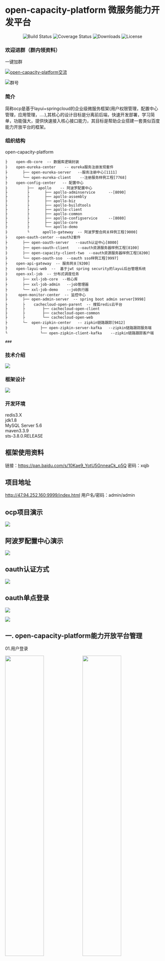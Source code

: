 # open-capacity-platform 微服务能力开发平台 

<p align="center">
 <img src="https://img.shields.io/circleci/project/vuejs/vue/dev.svg" alt="Build Status">
  <img src="https://img.shields.io/badge/Spring%20Cloud-Edgware.SR3-blue.svg" alt="Coverage Status">
  <img src="https://img.shields.io/badge/Spring%20Boot-1.5.9-blue.svg" alt="Downloads">
  <img src="https://img.shields.io/npm/l/vue.svg" alt="License">
</p>

### 欢迎进群（群内领资料）

一键加群

<a target="_blank" href="//shang.qq.com/wpa/qunwpa?idkey=64c52f008032db44f5fabbe287cc84aadbef9b40922aedba77fcfd139bb550ef"><img border="0" src="//pub.idqqimg.com/wpa/images/group.png" alt="open-capacity-platform交流" title="open-capacity-platform交流"></a>

![群号](C:\Users\Administrator\Desktop\群号.png)



### 简介

简称ocp是基于layui+springcloud的企业级微服务框架(用户权限管理，配置中心管理，应用管理，....),其核心的设计目标是分离前后端，快速开发部署，学习简单，功能强大，提供快速接入核心接口能力，其目标是帮助企业搭建一套类似百度能力开放平台的框架。

### 组织结构

open-capacity-platform

```
├    open-db-core  -- 数据库逻辑封装    
├    open-eureka-center    -- eureka服务注册发现套件   
├       ├── open-eureka-server   --服务注册中心[1111]    
├       └── open-eureka-client    --注册服务样例工程[7768]  
├    open-config-center   -- 配置中心   
├         ├──  apollo    -- 阿波罗配置中心  
├         ├       ├── apollo-adminservice      --[8090]    
├         ├       ├── apollo-assembly     
├         ├       ├── apollo-biz   
├         ├       ├── apollo-buildtools    
├         ├       ├── apollo-client    
├         ├       ├── apollo-common     
├         ├       ├── apollo-configservice     --[8080] 
├         ├       ├── apollo-core  
├         ├       └── apollo-demo  
├         └      apollo-gateway  -- 阿波罗整合网关样例工程[9000]  
├    open-oauth-center --oauth2套件   
├       ├── open-oauth-server   --oauth认证中心[8000]  
├       ├── open-oauth-client    --oauth资源服务器样例工程[8100]   
├       ├── open-capacity-client-two  --oauth资源服务器样例工程[8200]    
├       └── open-oauth-sso  --oauth sso样例工程[9997]  
├    open-api-gateway  -- 服务网关[9200]  
├    open-layui-web  --  基于jwt spring security的layui后台管理系统     
├    open-xxl-job  -- 分布式调度任务
├       ├── xxl-job-core  --核心库
├       ├── xxl-job-admin   --job管理器    
├       └── xxl-job-demo    --job执行器
├     open-monitor-center  -- 监控中心
├       ├── open-admin-server  -- spring boot admin server[9998]  
├       ├    cachecloud-open-parent  -- 搜狐redis云平台   
├       ├        ├── cachecloud-open-client    
├       ├        ├── cachecloud-open-common   
├       ├        └── cachecloud-open-web    
├       └─  open-zipkin-center   -- zipkin链路跟踪[9412]  
├               ├── open-zipkin-server-kafka   --zipkin链路跟踪服务端
└               └── open-zipkin-client-kafka    --zipkin链路跟踪客户端  

### 
```




###   技术介绍 
![](https://i.imgur.com/29QKUkG.png)  
###   框架设计
![](https://i.imgur.com/vn03vIX.jpg)

### 

### 开发环境  

redis3.X  
jdk1.8  
MySQL Server 5.6  
maven3.3.9  
sts-3.8.0.RELEASE  

##  框架使用资料   
链接：https://pan.baidu.com/s/10Kae9_YotU5GnneaCk_p5Q 
密码：xqjb


##  项目地址
http://47.94.252.160:9999/index.html 用户名/密码：admin/admin

##  ocp项目演示

![](http://img1.ph.126.net/WAraEeweVw2SyTUSG1dT6Q==/3887169428474612491.gif) 


## 阿波罗配置中心演示  
![](http://img2.ph.126.net/-cKtj6Wia_q6YiZKV-IOsQ==/295548725646480248.gif)


## oauth认证方式    
![](https://i.imgur.com/MUCa4x6.gif)
## oauth单点登录   
![](https://i.imgur.com/PwcuvoC.gif)





![](https://i.imgur.com/8gBBgnm.png)   




## 一. open-capacity-platform能力开放平台管理    

01.用户登录



<img src="https://i.imgur.com/Wpo9STn.png" width="50%" hegiht="230"/><img src="https://i.imgur.com/Ud65k7j.png" width="50%" hegiht="230" />

02.用户管理

![](https://i.imgur.com/Ud65k7j.png)

03.角色管理

![](https://i.imgur.com/Vl4n8Wr.png)

04.菜单管理
![](https://i.imgur.com/DXFAsUy.png)



05.注册中心   
![](https://i.imgur.com/L1RMEoq.png)

 ![](https://i.imgur.com/IKHAQ1c.png)

06.配置中心   
![](https://i.imgur.com/PrHbd6P.png)
![](https://i.imgur.com/Zyy4XjQ.png)


07.服务管理

![](https://i.imgur.com/eDqMHBF.png)  

08.应用管理  
![](https://i.imgur.com/BKN06Te.png)


09.定时任务

![](https://i.imgur.com/boiJhNU.jpg)





## 部署 
1.cd /root/sop/eureka-server/bin/ &&  ./start.sh  启动注册中心服务   
2.cd /root/sop/config-center/configservice/bin/ &&  ./start.sh 启动配置中心configservice服务     
3.cd /root/sop/config-center/adminservice/bin/  &&  ./start.sh  启动配置中心adminservice 服务  
4.cd /root/sop/config-center/portalservice/bin/ &&  ./start.sh 启动配置中心portalservice服务   
5.cd /root/sop/apollo-zuul/bin/ &&  ./start.sh 启动演示apollo-zuul项目   


启动后效果预览   
![](https://i.imgur.com/H0CiqbD.jpg)




  


